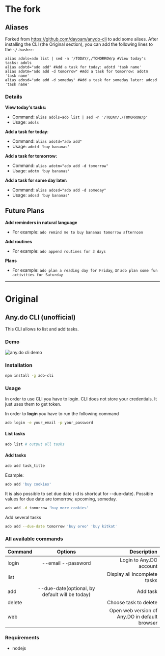 # The fork
## Aliases
Forked from https://github.com/davoam/anydo-cli to add some alises.
After installing the CLI (the Original section), you can add the following lines to the `~/.bashrc`:

```
alias adols=ado list | sed -n '/TODAY/,/TOMORROW/p #View today's tasks: adols
alias adotd="ado add" #Add a task for today: adotd 'task name'
alias adotm="ado add -d tomorrow" #Add a task for tomorrow: adotm 'task name'
alias adosd="ado add -d someday" #Add a task for someday later: adosd 'task name'
```

### Details
**View today's tasks:**
- Command: `alias adols=ado list | sed -n '/TODAY/,/TOMORROW/p'`
- Usage: `adols`

**Add a task for today:**
- Command: `alias adotd="ado add"`
- Usage: `adotd 'buy bananas'`

**Add a task for tomorrow:**
- Command: `alias adotm="ado add -d tomorrow"`
- Usage: `adotm 'buy bananas'`

**Add a task for some day later:**
- Command: `alias adosd="ado add -d someday"`
- Usage: `adosd 'buy bananas'`

## Future Plans
**Add reminders in natural language**
- For example: `ado remind me to buy bananas tomorrow afternoon`

**Add routines**
- For example: `ado append routines for 3 days`

**Plans**
- For example: `ado plan a reading day for Friday`, or `ado plan some fun activities for Saturday`
----
# Original
## Any.do CLI (unofficial)
This CLI allows to list and add tasks.

### Demo
![any.do cli demo](demo.gif)

### Installation
```bash
npm install -g ado-cli 
```

### Usage
In order to use CLI you have to login. CLI does not store your credentials.
It just uses them to get token. 

In order to **login** you have to run the following command
```bash
ado login -e your_email -p your_password
```

#### List tasks 

```bash
ado list # output all tasks
```

#### Add tasks

```bash
ado add task_title
```
Example:
```bash
ado add 'buy cookies'
```
It is also possible to set due date (-d is shortcut for --due-date). Possible values for due date are tomorrow, upcoming, someday.
```bash
ado add -d tomorrow 'buy more cookies'
```
Add several tasks
```bash
ado add --due-date tomorrow 'buy oreo' 'buy kitkat'
```

### All available commands

| Command        | Options           | Description  |
| ------------- |:-------------:| -----:|
| login| --email --password | Login to Any.DO account|
| list||Display all incomplete tasks|
| add|--due-date(optional, by default will be today)|Add task|
| delete| |Choose task to delete|
| web||Open web version of Any.DO in default browser|

### Requirements
- nodejs